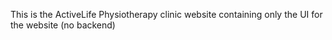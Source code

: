 This is the ActiveLife Physiotherapy clinic website containing only the UI for the website (no backend)
